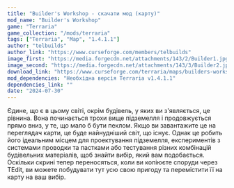```yaml
---
title: "Builder's Workshop - скачати мод (карту)"
mod_name: "Builder's Workshop"
game: "Terraria"
game_collection: "/mods/terraria"
tags: ["Terraria", "Map", "1.4.1.1"]
author: "telbuilds"
author_link: "https://www.curseforge.com/members/telbuilds"
image_first: "https://media.forgecdn.net/attachments/143/2/Builder1.jpg"
image_second: "https://media.forgecdn.net/attachments/143/3/Builder2.jpg"
download_link: "https://www.curseforge.com/terraria/maps/builders-workshop/files/all?page=1&pageSize=20"
mod_dependencies: "Необхідна версія Terraria v1.4.1.1"
dependencies_link: ""
date: "2024-07-30"
---
```


Єдине, що є в цьому світі, окрім будівель, у яких ви з'являється, це рівнина. Вона починається трохи вище підземелля і продовжується прямо вниз, у те, що мало б бути пеклом. Якщо ви завантажите це на переглядач карти, це буде найнудніший світ, що існує.
Однак це робить його ідеальним місцем для проектування підземелля, експериментів з системами проводки та пастками або тестування різних комбінацій будівельних матеріалів, щоб знайти вибір, який вам подобається. Оскільки скрині тепер переносяться, коли ви копіюєте споруди через TEdit, ви можете побудувати тут усю свою пригоду та перемістити її на карту на ваш вибір.